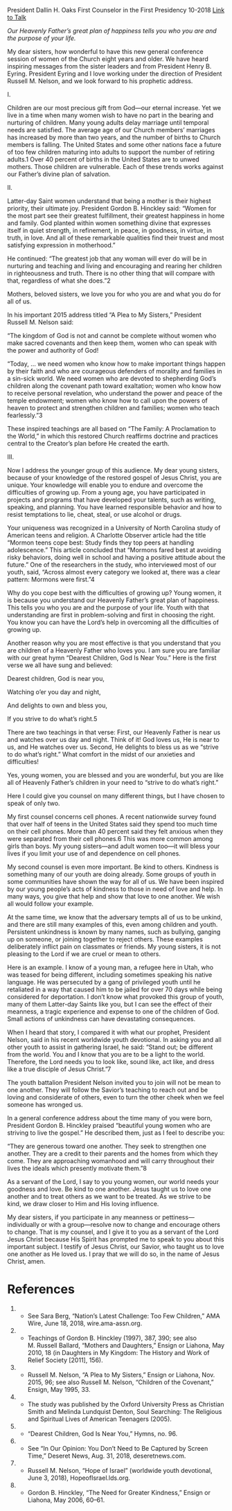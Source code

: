 President Dallin H. Oaks
First Counselor in the First Presidency
10-2018
[Link to Talk](https://www.churchofjesuschrist.org/study/general-conference/2018/10/parents-and-children?lang=eng)

_Our Heavenly Father’s great plan of happiness tells you who you are and the purpose of your life._

My dear sisters, how wonderful to have this new general conference session of women of the Church eight years and older. We have heard inspiring messages from the sister leaders and from President Henry B. Eyring. President Eyring and I love working under the direction of President Russell M. Nelson, and we look forward to his prophetic address.





I.



Children are our most precious gift from God—our eternal increase. Yet we live in a time when many women wish to have no part in the bearing and nurturing of children. Many young adults delay marriage until temporal needs are satisfied. The average age of our Church members’ marriages has increased by more than two years, and the number of births to Church members is falling. The United States and some other nations face a future of too few children maturing into adults to support the number of retiring adults.1 Over 40 percent of births in the United States are to unwed mothers. Those children are vulnerable. Each of these trends works against our Father’s divine plan of salvation.







II.



Latter-day Saint women understand that being a mother is their highest priority, their ultimate joy. President Gordon B. Hinckley said: “Women for the most part see their greatest fulfillment, their greatest happiness in home and family. God planted within women something divine that expresses itself in quiet strength, in refinement, in peace, in goodness, in virtue, in truth, in love. And all of these remarkable qualities find their truest and most satisfying expression in motherhood.”

He continued: “The greatest job that any woman will ever do will be in nurturing and teaching and living and encouraging and rearing her children in righteousness and truth. There is no other thing that will compare with that, regardless of what she does.”2

Mothers, beloved sisters, we love you for who you are and what you do for all of us.

In his important 2015 address titled “A Plea to My Sisters,” President Russell M. Nelson said:

“The kingdom of God is not and cannot be complete without women who make sacred covenants and then keep them, women who can speak with the power and authority of God!

“Today, … we need women who know how to make important things happen by their faith and who are courageous defenders of morality and families in a sin-sick world. We need women who are devoted to shepherding God’s children along the covenant path toward exaltation; women who know how to receive personal revelation, who understand the power and peace of the temple endowment; women who know how to call upon the powers of heaven to protect and strengthen children and families; women who teach fearlessly.”3

These inspired teachings are all based on “The Family: A Proclamation to the World,” in which this restored Church reaffirms doctrine and practices central to the Creator’s plan before He created the earth.







III.



Now I address the younger group of this audience. My dear young sisters, because of your knowledge of the restored gospel of Jesus Christ, you are unique. Your knowledge will enable you to endure and overcome the difficulties of growing up. From a young age, you have participated in projects and programs that have developed your talents, such as writing, speaking, and planning. You have learned responsible behavior and how to resist temptations to lie, cheat, steal, or use alcohol or drugs.

Your uniqueness was recognized in a University of North Carolina study of American teens and religion. A Charlotte Observer article had the title “Mormon teens cope best: Study finds they top peers at handling adolescence.” This article concluded that “Mormons fared best at avoiding risky behaviors, doing well in school and having a positive attitude about the future.” One of the researchers in the study, who interviewed most of our youth, said, “Across almost every category we looked at, there was a clear pattern: Mormons were first.”4

Why do you cope best with the difficulties of growing up? Young women, it is because you understand our Heavenly Father’s great plan of happiness. This tells you who you are and the purpose of your life. Youth with that understanding are first in problem-solving and first in choosing the right. You know you can have the Lord’s help in overcoming all the difficulties of growing up.

Another reason why you are most effective is that you understand that you are children of a Heavenly Father who loves you. I am sure you are familiar with our great hymn “Dearest Children, God Is Near You.” Here is the first verse we all have sung and believed:





Dearest children, God is near you,

Watching o’er you day and night,

And delights to own and bless you,

If you strive to do what’s right.5





There are two teachings in that verse: First, our Heavenly Father is near us and watches over us day and night. Think of it! God loves us, He is near to us, and He watches over us. Second, He delights to bless us as we “strive to do what’s right.” What comfort in the midst of our anxieties and difficulties!

Yes, young women, you are blessed and you are wonderful, but you are like all of Heavenly Father’s children in your need to “strive to do what’s right.”

Here I could give you counsel on many different things, but I have chosen to speak of only two.

My first counsel concerns cell phones. A recent nationwide survey found that over half of teens in the United States said they spend too much time on their cell phones. More than 40 percent said they felt anxious when they were separated from their cell phones.6 This was more common among girls than boys. My young sisters—and adult women too—it will bless your lives if you limit your use of and dependence on cell phones.

My second counsel is even more important. Be kind to others. Kindness is something many of our youth are doing already. Some groups of youth in some communities have shown the way for all of us. We have been inspired by our young people’s acts of kindness to those in need of love and help. In many ways, you give that help and show that love to one another. We wish all would follow your example.

At the same time, we know that the adversary tempts all of us to be unkind, and there are still many examples of this, even among children and youth. Persistent unkindness is known by many names, such as bullying, ganging up on someone, or joining together to reject others. These examples deliberately inflict pain on classmates or friends. My young sisters, it is not pleasing to the Lord if we are cruel or mean to others.

Here is an example. I know of a young man, a refugee here in Utah, who was teased for being different, including sometimes speaking his native language. He was persecuted by a gang of privileged youth until he retaliated in a way that caused him to be jailed for over 70 days while being considered for deportation. I don’t know what provoked this group of youth, many of them Latter-day Saints like you, but I can see the effect of their meanness, a tragic experience and expense to one of the children of God. Small actions of unkindness can have devastating consequences.

When I heard that story, I compared it with what our prophet, President Nelson, said in his recent worldwide youth devotional. In asking you and all other youth to assist in gathering Israel, he said: “Stand out; be different from the world. You and I know that you are to be a light to the world. Therefore, the Lord needs you to look like, sound like, act like, and dress like a true disciple of Jesus Christ.”7

The youth battalion President Nelson invited you to join will not be mean to one another. They will follow the Savior’s teaching to reach out and be loving and considerate of others, even to turn the other cheek when we feel someone has wronged us.

In a general conference address about the time many of you were born, President Gordon B. Hinckley praised “beautiful young women who are striving to live the gospel.” He described them, just as I feel to describe you:

“They are generous toward one another. They seek to strengthen one another. They are a credit to their parents and the homes from which they come. They are approaching womanhood and will carry throughout their lives the ideals which presently motivate them.”8

As a servant of the Lord, I say to you young women, our world needs your goodness and love. Be kind to one another. Jesus taught us to love one another and to treat others as we want to be treated. As we strive to be kind, we draw closer to Him and His loving influence.

My dear sisters, if you participate in any meanness or pettiness—individually or with a group—resolve now to change and encourage others to change. That is my counsel, and I give it to you as a servant of the Lord Jesus Christ because His Spirit has prompted me to speak to you about this important subject. I testify of Jesus Christ, our Savior, who taught us to love one another as He loved us. I pray that we will do so, in the name of Jesus Christ, amen.

# References
1. - See Sara Berg, “Nation’s Latest Challenge: Too Few Children,” AMA Wire, June 18, 2018, wire.ama-assn.org.
2. - Teachings of Gordon B. Hinckley (1997), 387, 390; see also M. Russell Ballard, “Mothers and Daughters,” Ensign or Liahona, May 2010, 18 (in Daughters in My Kingdom: The History and Work of Relief Society [2011], 156).
3. - Russell M. Nelson, “A Plea to My Sisters,” Ensign or Liahona, Nov. 2015, 96; see also Russell M. Nelson, “Children of the Covenant,” Ensign, May 1995, 33.
4. - The study was published by the Oxford University Press as Christian Smith and Melinda Lundquist Denton, Soul Searching: The Religious and Spiritual Lives of American Teenagers (2005).
5. - “Dearest Children, God Is Near You,” Hymns, no. 96.
6. - See “In Our Opinion: You Don’t Need to Be Captured by Screen Time,” Deseret News, Aug. 31, 2018, deseretnews.com.
7. - Russell M. Nelson, “Hope of Israel” (worldwide youth devotional, June 3, 2018), HopeofIsrael.lds.org.
8. - Gordon B. Hinckley, “The Need for Greater Kindness,” Ensign or Liahona, May 2006, 60–61.